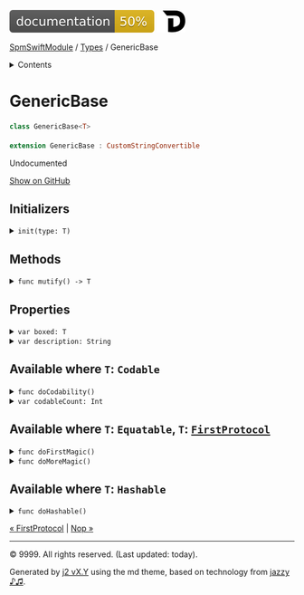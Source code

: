<!--
Bebop simple MD theme
Copyright 2020 J2 Authors
Licensed under MIT (https://github.com/johnfairh/J2/blob/master/LICENSE)
-->
![50%](../badge.svg)
[![Open in Dash](../img/dash.svg)](dash-feed://https%3A%2F%2Fwww%2Egoogle%2Ecom%2F)


[SpmSwiftModule](../index.md)
 / [Types](../types.md?swift) / GenericBase


<details>
<summary>Contents</summary>


[Types](../types.md?swift)

  * [ABaseClass](../types/abaseclass.md?swift)


  * [ADerivedClass](../types/aderivedclass.md?swift)


  * [AnEnum](../types/anenum.md?swift)


  * [FirstProtocol](../types/firstprotocol1.md?swift)


  * GenericBase


  * [Nop](../types/nop.md?swift)


  * [PropertyWrapperClient](../types/propertywrapperclient.md?swift)


  * [SecondProtocol](../types/secondprotocol.md?swift)


  * [SpmSwiftModule](../types/spmswiftmodule.md?swift)

    * [Nested1](../types/spmswiftmodule/nested1.md?swift)

    * [Nested2](../types/spmswiftmodule.md?swift#nested2)


  * [T](../types.md?swift#t1)



[Functions](../functions.md?swift)

  * [deprecatedFunction(callback:)](../functions.md?swift#deprecatedfunctioncallback)


  * [functionA(arg1:_:arg3:)](../functions.md?swift#functionaarg1_arg3)



[Operators](../operators.md?swift)

  * [+(T, T)](../operators.md?swift#t-t)



[Extensions](../extensions.md?swift)

  * [Collection](../extensions/collection.md?swift)


  * [String.Element](../extensions/stringelement.md?swift)





</details>

# GenericBase



``` swift
class GenericBase<T>

extension GenericBase : CustomStringConvertible
```










Undocumented











[Show on GitHub](https://www.bbc.co.uk//Sources/SpmSwiftModule/Extensions.swift#L1-L10)



## Initializers









<details>
<summary><code>init(type: T)</code></summary>








Undocumented






#### Declaration

``` swift
init(type: T)
```










[Show on GitHub](https://www.bbc.co.uk//Sources/SpmSwiftModule/Extensions.swift#L3-L5)
</details>



## Methods









<details>
<summary><code>func mutify() -> T</code></summary>








Undocumented






#### Declaration

``` swift
func mutify() -> T
```










[Show on GitHub](https://www.bbc.co.uk//Sources/SpmSwiftModule/Extensions.swift#L7-L9)
</details>



## Properties









<details>
<summary><code>var boxed: T</code></summary>








Undocumented






#### Declaration

``` swift
var boxed: T
```










[Show on GitHub](https://www.bbc.co.uk//Sources/SpmSwiftModule/Extensions.swift#L2)
</details>









<details>
<summary><code>var description: String</code></summary>








A textual representation of this instance.






#### Declaration

``` swift
var description: String { get }
```










[Show on GitHub](https://www.bbc.co.uk//Sources/SpmSwiftModule/Extensions.swift#L33-L35)
</details>



## Available where `T`: `Codable`









<details>
<summary><code>func doCodability()</code></summary>








Undocumented






#### Declaration

``` swift
func doCodability()
```










[Show on GitHub](https://www.bbc.co.uk//Sources/SpmSwiftModule/Extensions.swift#L16)
</details>









<details>
<summary><code>var codableCount: Int</code></summary>








Undocumented






#### Declaration

``` swift
var codableCount: Int { get }
```










[Show on GitHub](https://www.bbc.co.uk//Sources/SpmSwiftModule/Extensions.swift#L13-L15)
</details>



## Available where `T`: `Equatable`, `T`: [`FirstProtocol`](../types/firstprotocol1.md)









<details>
<summary><code>func doFirstMagic()</code></summary>








Undocumented






#### Declaration

``` swift
func doFirstMagic()
```










[Show on GitHub](https://www.bbc.co.uk//Sources/SpmSwiftModule/Extensions.swift#L21)
</details>









<details>
<summary><code>func doMoreMagic()</code></summary>








Undocumented






#### Declaration

``` swift
func doMoreMagic()
```










[Show on GitHub](https://www.bbc.co.uk//Sources/SpmSwiftModule/Extensions.swift#L23)
</details>



## Available where `T`: `Hashable`









<details>
<summary><code>func doHashable()</code></summary>








Undocumented






#### Declaration

``` swift
func doHashable()
```










[Show on GitHub](https://www.bbc.co.uk//Sources/SpmSwiftModule/Extensions.swift#L28)
</details>





[&laquo; FirstProtocol](../types/firstprotocol1.md?swift) | [Nop &raquo;](../types/nop.md?swift)


-----
&copy; 9999. All rights reserved. (Last updated: today).


Generated by [j2 vX.Y](https://github.com/johnfairh/j2)
using the md theme, based on technology from
[jazzy ♪♫](https://github.com/realm/jazzy).


